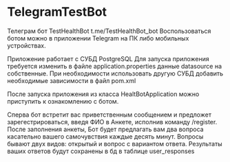 # TelegramTestBot

Телеграм бот TestHealthBot
t.me/TestHealthBot_bot
Воспользоваться ботом можно в приложении Telegram на ПК либо мобильных устройствах.

Приложение работает с СУБД PostgreSQL
Для запуска приложения требуется изменить в файле application.properties данные datasource на собственные.
При необходимости использовать другую СУБД добавить необходимые зависимости в файл pom.xml

После запуска приложения из класса HealtBotApplication можно приступить к ознакомлению с ботом.

Сперва бот встретит вас приветственным сообщением и предложет зарегестрироваться, введя ФИО в Анкете, исполнив команду /register.
После заполнения анкеты, Бот будет предлагать вам два вопроса касательно вашего самочувствия каждые десять минут.
Вопросы бывают двух видов: открытый и вопрос с вариантом ответа. Результаты ваших ответов будут сохранены в бд в таблице user_responses 